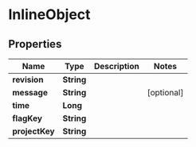 

# InlineObject


## Properties

Name | Type | Description | Notes
------------ | ------------- | ------------- | -------------
**revision** | **String** |  | 
**message** | **String** |  |  [optional]
**time** | **Long** |  | 
**flagKey** | **String** |  | 
**projectKey** | **String** |  | 



